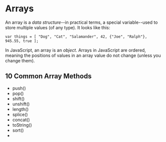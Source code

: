 # Arrays

An array is a _data structure_--in practical terms, a special variable--used to store multiple values (of any type). It looks like this:

```
var things = [ "Dog", "Cat", "Salamander", 42, {"Joe", "Ralph"}, 945.55, true ];
```

In JavaScript, an array is an _object_. Arrays in JavaScript are ordered, meaning the positions of values in an array value do not change (unless you change them).


## 10 Common Array Methods

* push()
* pop()
* shift()
* unshift()
* length()
* splice()
* concat()
* toString()
* sort()
* 